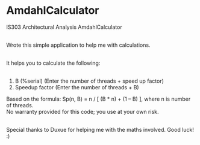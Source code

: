 # AmdahlCalculator
IS303 Architectural Analysis AmdahlCalculator <br><br>

Wrote this simple application to help me with calculations. <br><br>

It helps you to calculate the following: <br> <br>
1) B (%serial) (Enter the number of threads + speed up factor) <br>
2) Speedup factor (Enter the number of threads + B) <br>

Based on the formula:	Sp(n, B) = n / [ (B * n) + (1 – B) ], where n is number of threads. <br>
No warranty provided for this code; you use at your own risk. <br><br>

Special thanks to Duxue for helping me with the maths involved. Good luck! :)<br>

